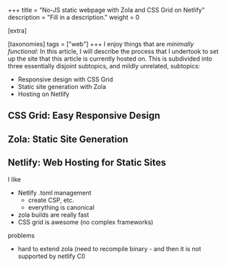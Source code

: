 +++
title = "No-JS static webpage with Zola and CSS Grid on Netlify"
description = "Fill in a description."
weight = 0

[extra]

[taxonomies]
tags = ["web"]
+++
I enjoy things that are _minimally functional_:
In this article, I will describe the process that I undertook to set up the site that this article is currently hosted on.
This is subdivided into three essentially disjoint subtopics, and mildly unrelated, subtopics:

- Responsive design with CSS Grid
- Static site generation with Zola
- Hosting on Netlify

## CSS Grid: Easy Responsive Design

## Zola: Static Site Generation

## Netlify: Web Hosting for Static Sites
I like

- Netlify .toml management
  - create CSP, etc.
  - everything is canonical
- zola builds are really fast
- CSS grid is awesome (no complex frameworks)

problems
- hard to extend zola (need to recompile binary - and then it is not supported by netlify CI)


